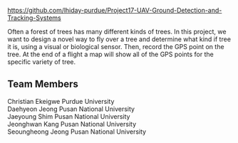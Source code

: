 https://github.com/lhiday-purdue/Project17-UAV-Ground-Detection-and-Tracking-Systems

Often a forest of trees has many different kinds of trees. In this project, we want to design a novel way to fly over a tree and determine what kind if tree it is, using a visual or biological sensor. Then, record the GPS point on the tree. At the end of a flight a map will show all of the GPS points for the specific variety of tree.

## Team Members  
Christian Ekeigwe Purdue University  
Daehyeon Jeong Pusan National University  
Jaeyoung Shim Pusan National University  
Jeonghwan Kang Pusan National University  
Seoungheong Jeong Pusan National University  
